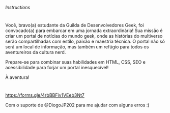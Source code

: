 *Instructions*
#
Você, bravo(a) estudante da Guilda de Desenvolvedores Geek, foi convocado(a) para embarcar em uma jornada extraordinária!
Sua missão é criar um portal de notícias do mundo geek, onde as histórias do multiverso serão compartilhadas com estilo, paixão e maestria técnica.
O portal não só será um local de informação, mas também um refúgio para todos os aventureiros da cultura nerd.

Prepare-se para combinar suas habilidades em HTML, CSS, SEO e acessibilidade para forjar um portal inesquecível!

À aventura!

#

https://forms.gle/4rbBBFiv1VEeb3Nt7

Com o suporte de @DiogoJP202 para me ajudar com alguns erros :)
